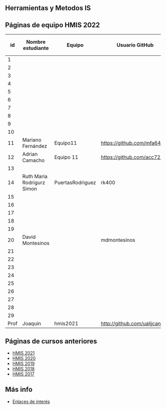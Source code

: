 ## Herramientas y Metodos IS

## Páginas de equipo HMIS 2022

id | Nombre estudiante  | Equipo | Usuario GitHub | Repositorio de Web de equipo 
-- | ----------------- | ----------------- | ----------------- | -----------------
1 | | | | 
2 | | | | 
3 | | | | 
4 | | | | 
5 | | | | 
6 | | | |
7 | | | | 
8 | | | | 
9 | | | |
10 | | | | 
11 | Mariano Fernández | Equipo11 | https://github.com/mfa645 | 
12 | Adrian Camacho | Equipo 11 | https://github.com/acc728 | | 
13 | | | | 
14 | Ruth Maria Rodrigurz Simon | PuertasRodriguez | rk400 | 
15 | | | | 
16 | | | |
17 | | | | 
18 | | | | 
19 | | | |
20 | David Montesinos | | mdmontesinos | 
21 | | | | 
22 | | | | 
23 | | | | 
24 | | | | 
25 | | | | 
26 | | | |
27 | | | | 
28 | | | | 
29 | | | |
Prof | Joaquin | hmis2021 | http://github.com/ualjjcanada  |


## Páginas de cursos anteriores
* [HMIS 2021](index2021.md)
* [HMIS 2020](index2020.md)
* [HMIS 2019](index2019.md)
* [HMIS 2018](index2018.md)
* [HMIS 2017](index2017.md)

## Más info
* [Enlaces de interés](enlaces.md)
